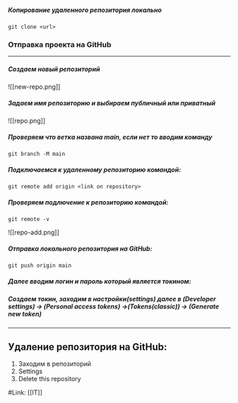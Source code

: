 ##### Копирование удаленного репозитория локально
~~~
git clone <url>
~~~
### Отправка проекта на GitHub
-------
##### Создаем новый репозиторий
![[new-repo.png]]
##### Задаем имя репозиторию и выбираем публичный или приватный

![[repo.png]]

##### Проверяем что ветка названа main, если нет то вводим команду
~~~
git branch -M main
~~~
##### Подключаемся к удаленному репозиторию командой:
~~~
git remote add origin <link on repository>
~~~

##### Проверяем подлючение к репозиторию командой:
~~~
git remote -v
~~~
![[repo-add.png]]

##### Отправка локального репозитория на GitHub:
~~~
git push origin main
~~~
##### Далее вводим логин и пароль который является токином:
##### Coздаем токин, заходим в настройки(settings) далее в (Developer settings)  -> (Personal access tokens)  ->(Tokens(classic)) -> (Generate new token)

----
## Удаление репозитория на GitHub:

1. Заходим в репозиторий 
2. Settings
3. Delete this repository

#Link: [[IT]]



